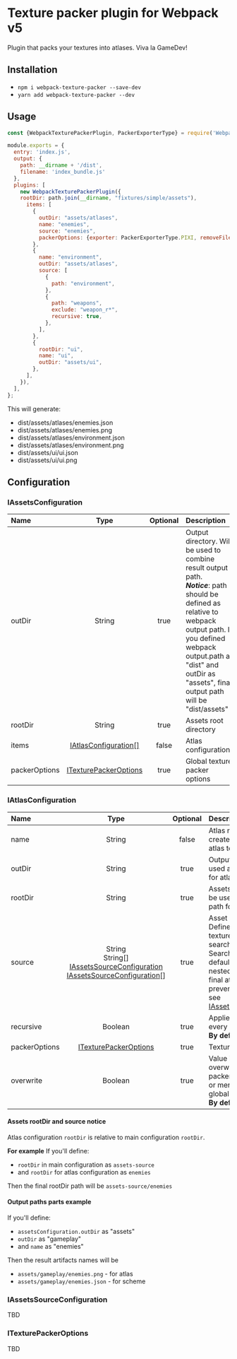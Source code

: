 # Texture packer plugin for Webpack v5

Plugin that packs your textures into atlases. Viva la GameDev!
 
## Installation

- `npm i webpack-texture-packer --save-dev`
- `yarn add webpack-texture-packer --dev`

## Usage

```js webpack.config.js
const {WebpackTexturePackerPlugin, PackerExporterType} = require('WebpackTexturePackerPlugin');

module.exports = {
  entry: 'index.js',
  output: {
    path: __dirname + '/dist',
    filename: 'index_bundle.js'
  },
  plugins: [
    new WebpackTexturePackerPlugin({
    rootDir: path.join(__dirname, "fixtures/simple/assets"),
      items: [
        {
          outDir: "assets/atlases",
          name: "enemies",
          source: "enemies",
          packerOptions: {exporter: PackerExporterType.PIXI, removeFileExtension: true},
        },
        {
          name: "environment",
          outDir: "assets/atlases",
          source: [
            {
              path: "environment",
            },
            {
              path: "weapons",
              exclude: "weapon_r*",
              recursive: true,
            },
          ],
        },
        {
          rootDir: "ui",
          name: "ui",
          outDir: "assets/ui",
        },
      ],
    }),
  ],
};
```

This will generate:

 - dist/assets/atlases/enemies.json
 - dist/assets/atlases/enemies.png
 - dist/assets/atlases/environment.json
 - dist/assets/atlases/environment.png
 - dist/assets/ui/ui.json
 - dist/assets/ui/ui.png

## Configuration

### IAssetsConfiguration

| Name          |                      Type                       | Optional | Description                                                                                                                                                                                                                                              |
|:--------------|:-----------------------------------------------:|:--------:|:---------------------------------------------------------------------------------------------------------------------------------------------------------------------------------------------------------------------------------------------------------|
| outDir        |                     String                      |   true   | Output directory. Will be used to combine result output path.<br/> ***Notice***: path should be defined as relative to webpack output path. If you defined webpack output.path as "dist" and outDir as "assets", final output path will be "dist/assets" |
| rootDir       |                     String                      |   true   | Assets root directory                                                                                                                                                                                                                                    |
| items         |  [IAtlasConfiguration[]](#iatlasconfiguration)  |  false   | Atlas configurations                                                                                                                                                                                                                                     |
| packerOptions | [ITexturePackerOptions](#itexturepackeroptions) |   true   | Global texture packer options                                                                                                                                                                                                                            |


### IAtlasConfiguration

| Name          |                                                                                  Type                                                                                   | Optional | Description                                                                                                                                                                                                                                                                                           |
|:--------------|:-----------------------------------------------------------------------------------------------------------------------------------------------------------------------:|:--------:|:------------------------------------------------------------------------------------------------------------------------------------------------------------------------------------------------------------------------------------------------------------------------------------------------------|
| name          |                                                                                 String                                                                                  |  false   | Atlas name. Will be used to create atlas scheme and atlas texture.                                                                                                                                                                                                                                    |
| outDir        |                                                                                 String                                                                                  |   true   | Output directory. Will be used as part of output path for atlas.                                                                                                                                                                                                                                      |
| rootDir       |                                                                                 String                                                                                  |   true   | Assets root directory. Will be used to combine rootDir path for atlas assets.                                                                                                                                                                                                                         |
| source        | String<br/>String[]<br/>[IAssetsSourceConfiguration](#iassetssourceconfiguration)<br/>[IAssetsSourceConfiguration](#iassetssourceconfiguration)[] |  true   | Asset source(s).<br/>Defines path(s) where texture packer should search for asset files.<br/>Search will be recursive by default (all assets in the nested folders will added to final atlas), if you want to prevent recursive search see [IAssetsSourceConfiguration](#iassetssourceconfiguration). |
| recursive     |                                                                                 Boolean                                                                                 |   true   | Applies recursive search for every source.<br>**By default**: true                                                                                                                                                                                                                                    |
| packerOptions |                                                             [ITexturePackerOptions](#itexturepackeroptions)                                                             |   true   | Texture packer options                                                                                                                                                                                                                                                                                |
| overwrite     |                                                                                 Boolean                                                                                 |   true   | Value indicates whether overwrite global texture packer options for this atlas or merge its values with global one<br>**By default:** false                                                                                                                                                           |

#### Assets rootDir and source notice
Atlas configuration `rootDir` is relative to main configuration `rootDir`.

**For example**
If you'll define:
 - `rootDir` in main configuration as `assets-source`
 - and `rootDir` for atlas configuration as `enemies` 
 
Then the final rootDir path will be `assets-source/enemies`

#### Output paths parts example
If you'll define:
 - `assetsConfiguration.outDir` as "assets"
 - `outDir` as "gameplay"
 - and `name` as "enemies"

Then the result artifacts names will be
- `assets/gameplay/enemies.png` - for atlas
- `assets/gameplay/enemies.json` - for scheme

### IAssetsSourceConfiguration
TBD

### ITexturePackerOptions
TBD
